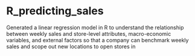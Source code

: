 # R_predicting_sales
Generated a linear regression model in R to understand the relationship between weekly sales and store-level attributes, macro-economic variables, and external factors so that a company can benchmark weekly sales and scope out new locations to open stores in
